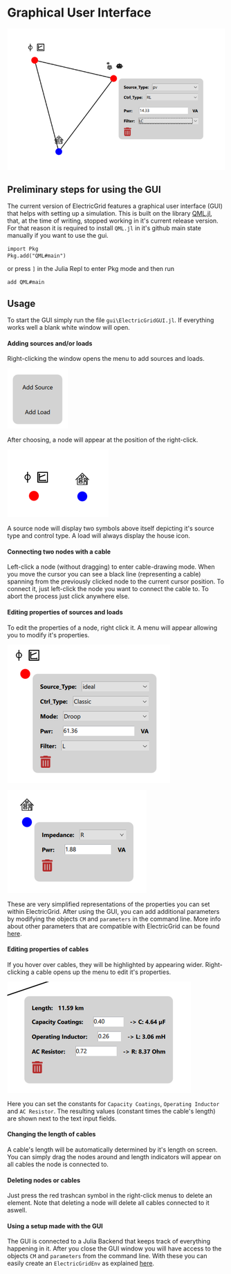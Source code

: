 # Graphical User Interface

![gui example](assets/gui_example.png)


## Preliminary steps for using the GUI

The current version of ElectricGrid features a graphical user interface (GUI) that helps with setting up a simulation.
This is built on the library [QML.jl](https://github.com/JuliaGraphics/QML.jl), that, at the time of writing, stopped working in it's current release version.
For that reason it is required to install `QML.jl` in it's github main state manually if you want to use the gui.

```
import Pkg
Pkg.add("QML#main")
```
or press `]` in the Julia Repl to enter Pkg mode and then run
```
add QML#main
```


## Usage

To start the GUI simply run the file `gui\ElectricGridGUI.jl`. If everything works well a blank white window will open.

#### Adding sources and/or loads

Right-clicking the window opens the menu to add sources and loads.

![adding nodes](assets/gui_addNodes.png)

After choosing, a node will appear at the position of the right-click.

![node types](assets/gui_nodes.png)

A source node will display two symbols above itself depicting it's source type and control type.
A load will always display the house icon.

#### Connecting two nodes with a cable

Left-click a node (without dragging) to enter cable-drawing mode. When you move the cursor you can see a black line (representing a cable) spanning from the previously clicked node to the current cursor position. To connect it, just left-click the node you want to connect the cable to. To abort the process just click anywhere else.

#### Editing properties of sources and loads

To edit the properties of a node, right click it. A menu will appear allowing you to modify it's properties.

![source menu](assets/gui_sourceMenu.png)

![source menu](assets/gui_loadMenu.png)

These are very simplified representations of the properties you can set within ElectricGrid. After using the GUI, you can add additional parameters by modifying the objects `CM` and `parameters` in the command line.
More info about other parameters that are compatible with ElectricGrid can be found [here](https://upb-lea.github.io/ElectricGrid.jl/dev/Env_Create/#Source).

#### Editing properties of cables

If you hover over cables, they will be highlighted by appearing wider. Right-clicking a cable opens up the menu to edit it's properties.

![source menu](assets/gui_cableMenu.png)

Here you can set the constants for `Capacity Coatings`, `Operating Inductor` and `AC Resistor`. The resulting values (constant times the cable's length) are shown next to the text input fields.

#### Changing the length of cables

A cable's length will be automatically determined by it's length on screen. You can simply drag the nodes around and length indicators will appear on all cables the node is connected to.

#### Deleting nodes or cables

Just press the red trashcan symbol in the right-click menus to delete an element. Note that deleting a node will delete all cables connected to it aswell.

#### Using a setup made with the GUI

The GUI is connected to a Julia Backend that keeps track of everything happening in it. After you close the GUI window you will have access to the objects `CM` and `parameters` from the command line.
With these you can easily create an `ElectricGridEnv` as explained [here](https://upb-lea.github.io/ElectricGrid.jl/dev/Env_Create/).